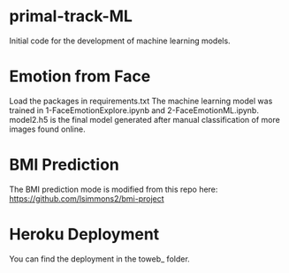 # primal-track-ML
Initial code for the development of machine learning models.

# Emotion from Face
Load the packages in requirements.txt
The machine learning model was trained in 1-FaceEmotionExplore.ipynb and 2-FaceEmotionML.ipynb.
model2.h5 is the final model generated after manual classification of more images found online.

# BMI Prediction
The BMI prediction mode is modified from this repo here:
https://github.com/lsimmons2/bmi-project

# Heroku Deployment
You can find the deployment in the toweb_ folder.


